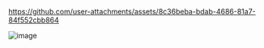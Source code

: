 
https://github.com/user-attachments/assets/8c36beba-bdab-4686-81a7-84f552cbb864

![image](https://github.com/user-attachments/assets/ee4d0323-2fc3-45ae-89b1-cf14bf710b13)
